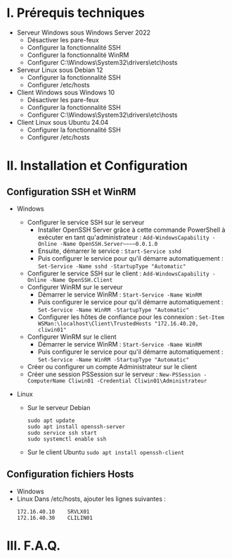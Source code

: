 # I. Prérequis techniques
- Serveur Windows sous Windows Server 2022
    - Désactiver les pare-feux
    - Configurer la fonctionnalité SSH
    - Configurer la fonctionnalité WinRM
    - Configurer C:\Windows\System32\drivers\etc\hosts
- Serveur Linux sous Debian 12
    - Configurer la fonctionnalité SSH
    - Configurer /etc/hosts
- Client Windows sous Windows 10
    - Désactiver les pare-feux
    - Configurer la fonctionnalité SSH
    - Configurer C:\Windows\System32\drivers\etc\hosts
- Client Linux sous Ubuntu 24.04
    - Configurer la fonctionnalité SSH
    - Configurer /etc/hosts

# II. Installation et Configuration
## Configuration SSH et WinRM
- Windows
    - Configurer le service SSH sur le serveur
        - Installer OpenSSH Server grâce à cette commande PowerShell à exécuter en tant qu'administrateur : `Add-WindowsCapability -Online -Name OpenSSH.Server~~~~0.0.1.0`
        - Ensuite, démarrer le service : `Start-Service sshd`
        - Puis configurer le service pour qu'il démarre automatiquement : `Set-Service -Name sshd -StartupType "Automatic"`
    - Configurer le service SSH sur le client : `Add-WindowsCapability -Online -Name OpenSSH.Client`
    - Configurer WinRM sur le serveur
        - Démarrer le service WinRM : `Start-Service -Name WinRM`
        - Puis configurer le service pour qu'il démarre automatiquement : `Set-Service -Name WinRM -StartupType "Automatic"`
        - Configurer les hôtes de confiance pour les connexion : `Set-Item WSMan:\localhost\Client\TrustedHosts "172.16.40.20, cliwin01"`
    - Configurer WinRM sur le client
        - Démarrer le service WinRM : `Start-Service -Name WinRM`
        - Puis configurer le service pour qu'il démarre automatiquement : `Set-Service -Name WinRM -StartupType "Automatic"`
    - Créer ou configurer un compte Administrateur sur le client 
    - Créer une session PSSession sur le serveur : `New-PSSession -ComputerName Cliwin01 -Credential Cliwin01\Administrateur`
    
- Linux
    - Sur le serveur Debian
        ```
        sudo apt update
        sudo apt install openssh-server
        sudo service ssh start
        sudo systemctl enable ssh
        ```
    - Sur le client Ubuntu
        `sudo apt install openssh-client`

## Configuration fichiers Hosts
- Windows
- Linux
    Dans /etc/hosts, ajouter les lignes suivantes :
    ```
    172.16.40.10    SRVLX01
    172.16.40.30    CLILIN01
    ```

# III. F.A.Q.
